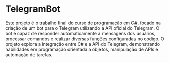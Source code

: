 # TelegramBot
Este projeto é o trabalho final do curso de programação em C#, focado na criação de um bot para o Telegram utilizando a API oficial do Telegram. O bot é capaz de responder automaticamente a mensagens dos usuários, processar comandos e realizar diversas funções configuradas no código. O projeto explora a integração entre C# e a API do Telegram, demonstrando habilidades em programação orientada a objetos, manipulação de APIs e automação de tarefas.

